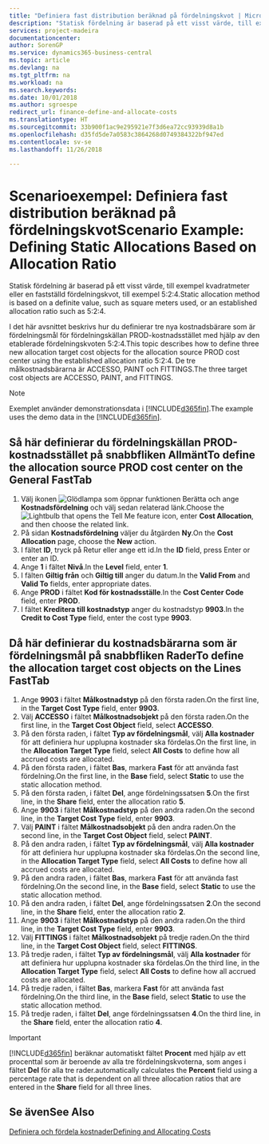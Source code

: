 ```yaml
---
title: "Definiera fast distribution beräknad på fördelningskvot | Microsoft Docs"
description: "Statisk fördelning är baserad på ett visst värde, till exempel kvadratmeter eller en fastställd fördelningskvot, till exempel 5:2:4."
services: project-madeira
documentationcenter: 
author: SorenGP
ms.service: dynamics365-business-central
ms.topic: article
ms.devlang: na
ms.tgt_pltfrm: na
ms.workload: na
ms.search.keywords: 
ms.date: 10/01/2018
ms.author: sgroespe
redirect_url: finance-define-and-allocate-costs
ms.translationtype: HT
ms.sourcegitcommit: 33b900f1ac9e295921e7f3d6ea72cc93939d8a1b
ms.openlocfilehash: d35fd5de7a0583c3864268d0749384322bf947ed
ms.contentlocale: sv-se
ms.lasthandoff: 11/26/2018

---
```

# <a name="scenario-example-defining-static-allocations-based-on-allocation-ratio"></a><span data-ttu-id="ab8db-103">Scenarioexempel: Definiera fast distribution beräknad på fördelningskvot</span><span class="sxs-lookup"><span data-stu-id="ab8db-103">Scenario Example: Defining Static Allocations Based on Allocation Ratio</span></span>
<span data-ttu-id="ab8db-104">Statisk fördelning är baserad på ett visst värde, till exempel kvadratmeter eller en fastställd fördelningskvot, till exempel 5:2:4.</span><span class="sxs-lookup"><span data-stu-id="ab8db-104">Static allocation method is based on a definite value, such as square meters used, or an established allocation ratio such as 5:2:4.</span></span>  

<span data-ttu-id="ab8db-105">I det här avsnittet beskrivs hur du definierar tre nya kostnadsbärare som är fördelningsmål för fördelningskällan PROD-kostnadsstället med hjälp av den etablerade fördelningskvoten 5:2:4.</span><span class="sxs-lookup"><span data-stu-id="ab8db-105">This topic describes how to define three new allocation target cost objects for the allocation source PROD cost center using the established allocation ratio 5:2:4.</span></span> <span data-ttu-id="ab8db-106">De tre målkostnadsbärarna är ACCESSO, PAINT och FITTINGS.</span><span class="sxs-lookup"><span data-stu-id="ab8db-106">The three target cost objects are ACCESSO, PAINT, and FITTINGS.</span></span>  

> [!NOTE]  
>  <span data-ttu-id="ab8db-107">Exemplet använder demonstrationsdata i [!INCLUDE[d365fin](includes/d365fin_md.md)].</span><span class="sxs-lookup"><span data-stu-id="ab8db-107">The example uses the demo data in the [!INCLUDE[d365fin](includes/d365fin_md.md)].</span></span>  

## <a name="to-define-the-allocation-source-prod-cost-center-on-the-general-fasttab"></a><span data-ttu-id="ab8db-108">Så här definierar du fördelningskällan PROD-kostnadsstället på snabbfliken Allmänt</span><span class="sxs-lookup"><span data-stu-id="ab8db-108">To define the allocation source PROD cost center on the General FastTab</span></span>  

1.  <span data-ttu-id="ab8db-109">Välj ikonen ![Glödlampa som öppnar funktionen Berätta](media/ui-search/search_small.png "Berätta vad du vill göra") och ange **Kostnadsfördelning** och välj sedan relaterad länk.</span><span class="sxs-lookup"><span data-stu-id="ab8db-109">Choose the ![Lightbulb that opens the Tell Me feature](media/ui-search/search_small.png "Tell me what you want to do") icon, enter **Cost Allocation**, and then choose the related link.</span></span>  
2.  <span data-ttu-id="ab8db-110">På sidan **Kostnadsfördelning** väljer du åtgärden **Ny**.</span><span class="sxs-lookup"><span data-stu-id="ab8db-110">On the **Cost Allocation** page, choose the **New** action.</span></span>  
3.  <span data-ttu-id="ab8db-111">I fältet **ID**, tryck på Retur eller ange ett id.</span><span class="sxs-lookup"><span data-stu-id="ab8db-111">In the **ID** field, press Enter or enter an ID.</span></span>  
4.  <span data-ttu-id="ab8db-112">Ange **1** i fältet **Nivå**.</span><span class="sxs-lookup"><span data-stu-id="ab8db-112">In the **Level** field, enter **1**.</span></span>  
5.  <span data-ttu-id="ab8db-113">I fälten **Giltig från** och **Giltig till** anger du datum.</span><span class="sxs-lookup"><span data-stu-id="ab8db-113">In the **Valid From** and **Valid To** fields, enter appropriate dates.</span></span>  
6.  <span data-ttu-id="ab8db-114">Ange **PROD** i fältet **Kod för kostnadsställe**.</span><span class="sxs-lookup"><span data-stu-id="ab8db-114">In the **Cost Center Code** field, enter **PROD**.</span></span>  
7.  <span data-ttu-id="ab8db-115">I fältet **Kreditera till kostnadstyp** anger du kostnadstyp **9903**.</span><span class="sxs-lookup"><span data-stu-id="ab8db-115">In the **Credit to Cost Type** field, enter the cost type **9903**.</span></span>  

## <a name="to-define-the-allocation-target-cost-objects-on-the-lines-fasttab"></a><span data-ttu-id="ab8db-116">Då här definierar du kostnadsbärarna som är fördelningsmål på snabbfliken Rader</span><span class="sxs-lookup"><span data-stu-id="ab8db-116">To define the allocation target cost objects on the Lines FastTab</span></span>  

1.  <span data-ttu-id="ab8db-117">Ange **9903** i fältet **Målkostnadstyp** på den första raden.</span><span class="sxs-lookup"><span data-stu-id="ab8db-117">On the first line, in the **Target Cost Type** field, enter **9903**.</span></span>  
2.  <span data-ttu-id="ab8db-118">Välj **ACCESSO** i fältet **Målkostnadsobjekt** på den första raden.</span><span class="sxs-lookup"><span data-stu-id="ab8db-118">On the first line, in the **Target Cost Object** field, select **ACCESSO**.</span></span>  
3.  <span data-ttu-id="ab8db-119">På den första raden, i fältet **Typ av fördelningsmål**, välj **Alla kostnader** för att definiera hur upplupna kostnader ska fördelas.</span><span class="sxs-lookup"><span data-stu-id="ab8db-119">On the first line, in the **Allocation Target Type** field, select **All Costs** to define how all accrued costs are allocated.</span></span>  
4.  <span data-ttu-id="ab8db-120">På den första raden, i fältet **Bas**, markera **Fast** för att använda fast fördelning.</span><span class="sxs-lookup"><span data-stu-id="ab8db-120">On the first line, in the **Base** field, select **Static** to use the static allocation method.</span></span>  
5.  <span data-ttu-id="ab8db-121">På den första raden, i fältet **Del**, ange fördelningssatsen **5**.</span><span class="sxs-lookup"><span data-stu-id="ab8db-121">On the first line, in the **Share** field, enter the allocation ratio **5**.</span></span>  
6.  <span data-ttu-id="ab8db-122">Ange **9903** i fältet **Målkostnadstyp** på den andra raden.</span><span class="sxs-lookup"><span data-stu-id="ab8db-122">On the second line, in the **Target Cost Type** field, enter **9903**.</span></span>  
7.  <span data-ttu-id="ab8db-123">Välj **PAINT** i fältet **Målkostnadsobjekt** på den andra raden.</span><span class="sxs-lookup"><span data-stu-id="ab8db-123">On the second line, in the **Target Cost Object** field, select **PAINT**.</span></span>  
8.  <span data-ttu-id="ab8db-124">På den andra raden, i fältet **Typ av fördelningsmål**, välj **Alla kostnader** för att definiera hur upplupna kostnader ska fördelas.</span><span class="sxs-lookup"><span data-stu-id="ab8db-124">On the second line, in the **Allocation Target Type** field, select **All Costs** to define how all accrued costs are allocated.</span></span>  
9. <span data-ttu-id="ab8db-125">På den andra raden, i fältet **Bas**, markera **Fast** för att använda fast fördelning.</span><span class="sxs-lookup"><span data-stu-id="ab8db-125">On the second line, in the **Base** field, select **Static** to use the static allocation method.</span></span>  
10. <span data-ttu-id="ab8db-126">På den andra raden, i fältet **Del**, ange fördelningssatsen **2**.</span><span class="sxs-lookup"><span data-stu-id="ab8db-126">On the second line, in the **Share** field, enter the allocation ratio **2**.</span></span>  
11. <span data-ttu-id="ab8db-127">Ange **9903** i fältet **Målkostnadstyp** på den andra raden.</span><span class="sxs-lookup"><span data-stu-id="ab8db-127">On the third line, in the **Target Cost Type** field, enter **9903**.</span></span>  
12. <span data-ttu-id="ab8db-128">Välj **FITTINGS** i fältet **Målkostnadsobjekt** på tredje raden.</span><span class="sxs-lookup"><span data-stu-id="ab8db-128">On the third line, in the **Target Cost Object** field, select **FITTINGS**.</span></span>  
13. <span data-ttu-id="ab8db-129">På tredje raden, i fältet **Typ av fördelningsmål**, välj **Alla kostnader** för att definiera hur upplupna kostnader ska fördelas.</span><span class="sxs-lookup"><span data-stu-id="ab8db-129">On the third line, in the **Allocation Target Type** field, select **All Costs** to define how all accrued costs are allocated.</span></span>  
14. <span data-ttu-id="ab8db-130">På tredje raden, i fältet **Bas**, markera **Fast** för att använda fast fördelning.</span><span class="sxs-lookup"><span data-stu-id="ab8db-130">On the third line, in the **Base** field, select **Static** to use the static allocation method.</span></span>  
15. <span data-ttu-id="ab8db-131">På tredje raden, i fältet **Del**, ange fördelningssatsen **4**.</span><span class="sxs-lookup"><span data-stu-id="ab8db-131">On the third line, in the **Share** field, enter the allocation ratio **4**.</span></span>  

> [!IMPORTANT]  
>  [!INCLUDE[d365fin](includes/d365fin_md.md)] <span data-ttu-id="ab8db-132">beräknar automatiskt fältet **Procent** med hjälp av ett procenttal som är beroende av alla tre fördelningskvoterna, som anges i fältet **Del** för alla tre rader.</span><span class="sxs-lookup"><span data-stu-id="ab8db-132">automatically calculates the **Percent** field using a percentage rate that is dependent on all three allocation ratios that are entered in the **Share** field for all three lines.</span></span>  

## <a name="see-also"></a><span data-ttu-id="ab8db-133">Se även</span><span class="sxs-lookup"><span data-stu-id="ab8db-133">See Also</span></span>  
[<span data-ttu-id="ab8db-134">Definiera och fördela kostnader</span><span class="sxs-lookup"><span data-stu-id="ab8db-134">Defining and Allocating Costs</span></span>](finance-define-and-allocate-costs.md)   

